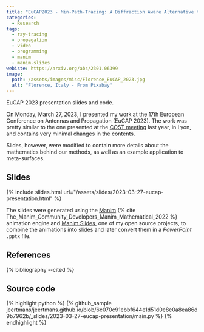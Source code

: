 ```yaml
---
title: "EuCAP2023 - Min-Path-Tracing: A Diffraction Aware Alternative to Image Method in Ray Tracing"
categories:
  - Research
tags:
  - ray-tracing
  - propagation
  - video
  - programming
  - manim
  - manim-slides
webiste: https://arxiv.org/abs/2301.06399
image:
  path: /assets/images/misc/Florence_EuCAP_2023.jpg
  alt: "Florence, Italy - From Pixabay"
---
```


EuCAP 2023 presentation slides and code.

<!--more-->

On Monday, March 27, 2023, I presented my work at the 17th European Conference on Antennas and Propagation (EuCAP 2023).
The work was pretty similar to the one presented at the [COST meeting](/posts/cost-interact-presentation/) last year, in Lyon, and contains very minimal changes in the contents.

Slides, however, were modified to contain more details about the mathematics behind our methods, as well as an example application to meta-surfaces.

Slides
------

{% include slides.html url="/assets/slides/2023-03-27-eucap-presentation.html" %}

The slides were generated using the [Manim](https://www.manim.community/) {% cite The_Manim_Community_Developers_Manim_Mathematical_2022 %} animation engine and [Manim Slides](https://eertmans.be/projects/manim-slides/), one of my open source projects, to combine the animations into slides and later convert them in a *PowerPoint* `.pptx` file.


References
----------

{% bibliography --cited %}

Source code
-----------


{% highlight python %}
{% github_sample jeertmans/jeertmans.github.io/blob/6c070c91ebbf644e1d51d0e8e0a8ea86d9b7962b/_slides/2023-03-27-eucap-presentation/main.py %}
{% endhighlight %}
